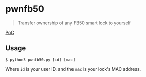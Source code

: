 # pwnfb50
> Transfer ownership of any FB50 smart lock to yourself

[PoC](https://twitter.com/icyphox/status/1158396372778807296)

## Usage

```
$ python3 pwnfb50.py [id] [mac] 
```

Where `id` is your user ID, and the `mac` is your lock's MAC address.
